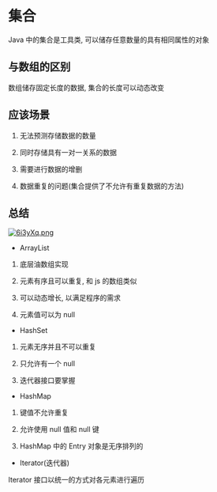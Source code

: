 # 集合

Java 中的集合是工具类, 可以储存任意数量的具有相同属性的对象

## 与数组的区别

数组储存固定长度的数据, 集合的长度可以动态改变

## 应该场景

1. 无法预测存储数据的数量

2. 同时存储具有一对一关系的数据

3. 需要进行数据的增删

4. 数据重复的问题(集合提供了不允许有重复数据的方法)

## 总结

[![6i3yXq.png](https://s3.ax1x.com/2021/03/01/6i3yXq.png)](https://imgtu.com/i/6i3yXq)

- ArrayList

1. 底层油数组实现

2. 元素有序且可以重复, 和 js 的数组类似

3. 可以动态增长, 以满足程序的需求

4. 元素值可以为 null

- HashSet

1. 元素无序并且不可以重复

2. 只允许有一个 null

3. 迭代器接口要掌握

- HashMap

1. 键值不允许重复

2. 允许使用 null 值和 null 键

3. HashMap 中的 Entry 对象是无序排列的

- Iterator(迭代器)

Iterator 接口以统一的方式对各元素进行遍历
